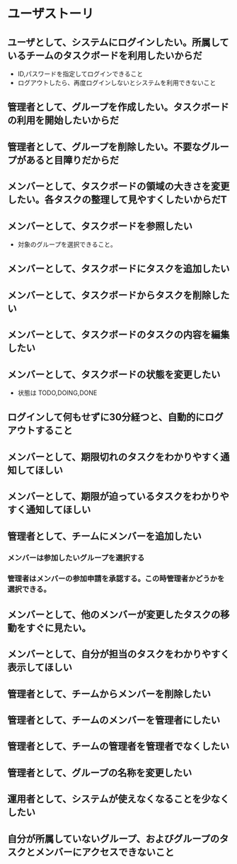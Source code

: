 # ユーザストーリ


## ユーザとして、システムにログインしたい。所属しているチームのタスクボードを利用したいからだ
- ID,パスワードを指定してログインできること
- ログアウトしたら、再度ログインしないとシステムを利用できないこと
## 管理者として、グループを作成したい。タスクボードの利用を開始したいからだ
## 管理者として、グループを削除したい。不要なグループがあると目障りだからだ
## メンバーとして、タスクボードの領域の大きさを変更したい。各タスクの整理して見やすくしたいからだT
## メンバーとして、タスクボードを参照したい
- 対象のグループを選択できること。
## メンバーとして、タスクボードにタスクを追加したい
## メンバーとして、タスクボードからタスクを削除したい
## メンバーとして、タスクボードのタスクの内容を編集したい
## メンバーとして、タスクボードの状態を変更したい
- 状態は TODO,DOING,DONE
## ログインして何もせずに30分経つと、自動的にログアウトすること
## メンバーとして、期限切れのタスクをわかりやすく通知してほしい
## メンバーとして、期限が迫っているタスクをわかりやすく通知してほしい


## 管理者として、チームにメンバーを追加したい
### メンバーは参加したいグループを選択する
### 管理者はメンバーの参加申請を承認する。この時管理者かどうかを選択できる。



## メンバーとして、他のメンバーが変更したタスクの移動をすぐに見たい。
## メンバーとして、自分が担当のタスクをわかりやすく表示してほしい
## 管理者として、チームからメンバーを削除したい
## 管理者として、チームのメンバーを管理者にしたい
## 管理者として、チームの管理者を管理者でなくしたい
## 管理者として、グループの名称を変更したい
## 運用者として、システムが使えなくなることを少なくしたい
## 自分が所属していないグループ、およびグループのタスクとメンバーにアクセスできないこと


